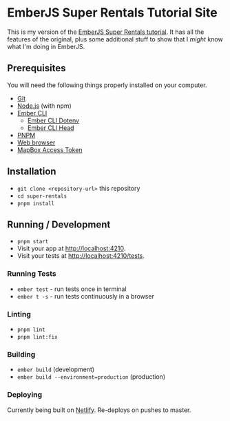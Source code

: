 # EmberJS Super Rentals Tutorial Site

This is my version of the [EmberJS Super Rentals tutorial](https://guides.emberjs.com/release/tutorial). It has all the features of the original, plus some additional stuff to show that I _might_ know what I'm doing in EmberJS.

## Prerequisites

You will need the following things properly installed on your computer.

- [Git](https://git-scm.com/)
- [Node.js](https://nodejs.org/) (with npm)
- [Ember CLI](https://cli.emberjs.com/release/)
  - [Ember CLI Dotenv](https://www.npmjs.com/package/ember-cli-dotenv)
  - [Ember CLI Head](https://www.npmjs.com/package/ember-cli-head)
- [PNPM](https://pnpm.io/installation)
- [Web browser](https://browser-update.org/browsers.html)
- [MapBox Access Token](https://account.mapbox.com/access-tokens/)

## Installation

- `git clone <repository-url>` this repository
- `cd super-rentals`
- `pnpm install`

## Running / Development

- `pnpm start`
- Visit your app at [http://localhost:4210](http://localhost:4210).
- Visit your tests at [http://localhost:4210/tests](http://localhost:4210/tests).

### Running Tests

- `ember test` - run tests once in terminal
- `ember t -s` - run tests continuously in a browser

### Linting

- `pnpm lint`
- `pnpm lint:fix`

### Building

- `ember build` (development)
- `ember build --environment=production` (production)

### Deploying

Currently being built on [Netlify](https://mc-emberjs-super-rentals.netlify.app). Re-deploys on pushes to master.
